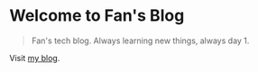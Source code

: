 # Welcome to Fan's Blog
> Fan's tech blog. Always learning new things, always day 1.

Visit [my blog](blog.fanyang.io).
